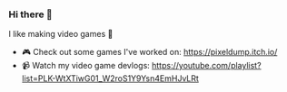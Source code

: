 ### Hi there 👋

I like making video games 👾

- 🎮 Check out some games I've worked on: https://pixeldump.itch.io/
- 📹 Watch my video game devlogs: https://youtube.com/playlist?list=PLK-WtXTiwG01_W2roS1Y9Ysn4EmHJvLRt

<!--
**Jack-Pettigrew/Jack-Pettigrew** is a ✨ _special_ ✨ repository because its `README.md` (this file) appears on your GitHub profile.

Here are some ideas to get you started:

- 🔭 I’m currently working on ...
- 🌱 I’m currently learning ...
- 👯 I’m looking to collaborate on ...
- 🤔 I’m looking for help with ...
- 💬 Ask me about ...
- 📫 How to reach me: ...
- 😄 Pronouns: ...
- ⚡ Fun fact: ...
-->
